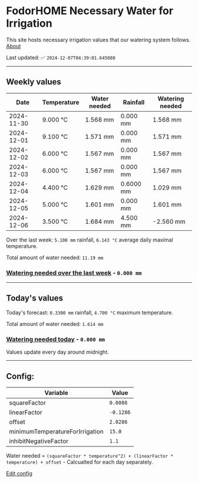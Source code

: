 # FodorHOME Necessary Water for Irrigation

This site hosts necessary irrigation values that our watering system follows. [About](https://github.com/redyau/irrigation)

Last updated: ✅ `2024-12-07T04:39:01.645080`

---

## Weekly values

| Date | Temperature | Water needed | Rainfall | Watering needed |
|-----|-----|-----|-----|-----|
| 2024-11-30 | 9.000 °C | 1.568 mm | 0.000 mm | 1.568 mm |
| 2024-12-01 | 9.100 °C | 1.571 mm | 0.000 mm | 1.571 mm |
| 2024-12-02 | 6.000 °C | 1.567 mm | 0.000 mm | 1.567 mm |
| 2024-12-03 | 6.000 °C | 1.567 mm | 0.000 mm | 1.567 mm |
| 2024-12-04 | 4.400 °C | 1.629 mm | 0.6000 mm | 1.029 mm |
| 2024-12-05 | 5.000 °C | 1.601 mm | 0.000 mm | 1.601 mm |
| 2024-12-06 | 3.500 °C | 1.684 mm | 4.500 mm | -2.560 mm |


Over the last week: `5.100 mm` rainfall, `6.143 °C` average daily maximal temperature.

Total amount of water needed: `11.19 mm`

### [Watering needed over the last week](lastweek.txt) - `0.000 mm`

---

## Today's values

Today's forecast: `0.3300 mm` rainfall, `4.700 °C` maximum temperature.

Total amount of water needed: `1.614 mm`

### [Watering needed today](today.txt) - `0.000 mm`

Values update every day around midnight.

---

## Config:

| Variable | Value |
|-----|-----|
| squareFactor | `0.0086` |
| linearFactor | `-0.1286` |
| offset | `2.0286` |
| minimumTemperatureForIrrigation | `15.0` |
| inhibitNegativeFactor | `1.1` |

Water needed = `(squareFactor * temperature^2) + (linearFactor * temperature) + offset` - Calcualted for each day separately.

[Edit config](https://github.com/RedyAu/irrigation/edit/main/config.json)

